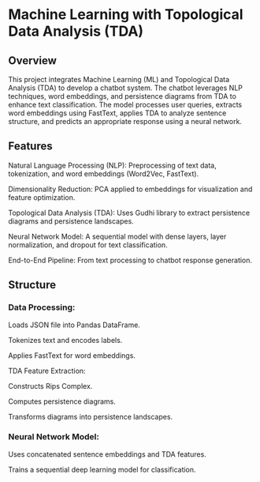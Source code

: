 

# Machine Learning with Topological Data Analysis (TDA)

## Overview

This project integrates Machine Learning (ML) and Topological Data Analysis (TDA) to develop a chatbot system. The chatbot leverages NLP techniques, word embeddings, and persistence diagrams from TDA to enhance text classification. The model processes user queries, extracts word embeddings using FastText, applies TDA to analyze sentence structure, and predicts an appropriate response using a neural network.

## Features

Natural Language Processing (NLP): Preprocessing of text data, tokenization, and word embeddings (Word2Vec, FastText).

Dimensionality Reduction: PCA applied to embeddings for visualization and feature optimization.

Topological Data Analysis (TDA): Uses Gudhi library to extract persistence diagrams and persistence landscapes.

Neural Network Model: A sequential model with dense layers, layer normalization, and dropout for text classification.

End-to-End Pipeline: From text processing to chatbot response generation.

## Structure

### Data Processing:

Loads JSON file into Pandas DataFrame.

Tokenizes text and encodes labels.

Applies FastText for word embeddings.

TDA Feature Extraction:

Constructs Rips Complex.

Computes persistence diagrams.

Transforms diagrams into persistence landscapes.

### Neural Network Model:

Uses concatenated sentence embeddings and TDA features.

Trains a sequential deep learning model for classification.



